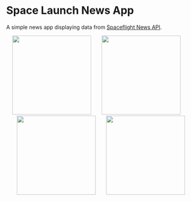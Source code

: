 # Space Launch News App

A simple news app displaying data from [Spaceflight News API](https://spaceflightnewsapi.net/).

<p align="center">
  <img src="https://user-images.githubusercontent.com/55398759/106889357-2e4a5000-66e8-11eb-852a-d60938401f44.png" width="210">
  <img width="20">
  <img src="https://user-images.githubusercontent.com/55398759/106890128-348cfc00-66e9-11eb-8c82-41c008205b9b.png" width="210">
  <img width="20">
  <img src="https://user-images.githubusercontent.com/55398759/106890749-11af1780-66ea-11eb-9562-aaa979fbde87.png" width="210">
  <img width="20">
  <img src="https://user-images.githubusercontent.com/55398759/106890831-2b505f00-66ea-11eb-96be-5d8ddc51fb27.png" width="210">
</p>
